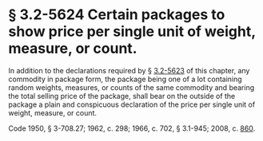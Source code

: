 # § 3.2-5624 Certain packages to show price per single unit of weight, measure, or count.

<p>In addition to the declarations required by § <a href='http://law.lis.virginia.gov/vacode/3.2-5623/'>3.2-5623</a> of this chapter, any commodity in package form, the package being one of a lot containing random weights, measures, or counts of the same commodity and bearing the total selling price of the package, shall bear on the outside of the package a plain and conspicuous declaration of the price per single unit of weight, measure, or count.</p><p>Code 1950, § 3-708.27; 1962, c. 298; 1966, c. 702, § 3.1-945; 2008, c. <a href='http://lis.virginia.gov/cgi-bin/legp604.exe?081+ful+CHAP0860'>860</a>.</p>